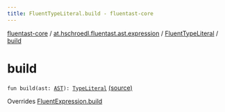 ```yaml
---
title: FluentTypeLiteral.build - fluentast-core
---
```


[fluentast-core](../../index.html) / [at.hschroedl.fluentast.ast.expression](../index.html) / [FluentTypeLiteral](index.html) / [build](.)

# build

`fun build(ast: `[`AST`](https://help.eclipse.org/neon/topic/org.eclipse.jdt.doc.isv/reference/api/org/eclipse/jdt/core/dom/AST.html)`): `[`TypeLiteral`](https://help.eclipse.org/neon/topic/org.eclipse.jdt.doc.isv/reference/api/org/eclipse/jdt/core/dom/TypeLiteral.html) [(source)](https://github.com/hschroedl/FluentAST/tree/master/core/src/main/kotlin//at.hschroedl.fluentast/ast/expression/TypeLiteral.kt#L32)

Overrides [FluentExpression.build](../-fluent-expression/build.html)

